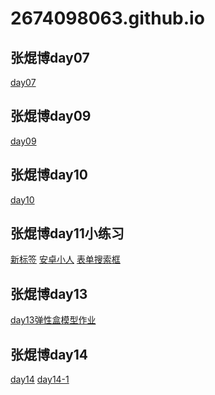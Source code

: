 # 2674098063.github.io
## 张焜博day07
<a href="https://2674098063.github.io/张焜博day07/html/超凡科技.html">day07</a>

## 张焜博day09
<a href="https://2674098063.github.io/张焜博day09/html/小鹿细节未完善.html">day09</a>

## 张焜博day10
<a href="https://2674098063.github.io/张焜博day10/html/day10作业细节未完善.html">day10</a>

## 张焜博day11小练习
<a href="https://2674098063.github.io/张焜博day11/html/test.html">新标签</a>
<a href="https://2674098063.github.io/张焜博day11/html/安卓小人.html">安卓小人</a>
<a href="https://2674098063.github.io/张焜博day11/html/表单搜索框.html">表单搜索框</a>

## 张焜博day13
<a href="https://2674098063.github.io/张焜博day13/html/弹性盒模型作业.html">day13弹性盒模型作业</a>

## 张焜博day14
<a href="https://2674098063.github.io/张焜博day14/html/开源博客.html">day14</a>
<a href="https://2674098063.github.io/张焜博day14-1/index.html">day14-1</a>
